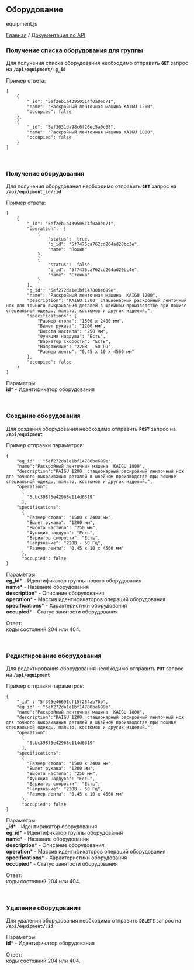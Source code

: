 ## Оборудование
equipment.js

[Главная](README.md)  /  [Документация по API](api.md)


### Получение списка оборудования для группы

Для получения списка оборудования необходимо отправить **`GET`** запрос на **`/api/equipment/:g_id`**<br>

Пример ответа:<br>
```
[
    {
        "_id": "5ef2eb1a43950514f0a0ed71",
        "name": "Раскройный ленточная машина KAIGU 1200",
        "occupied": false
    },
    {
        "_id": "5ef3031da98c6f26ec5a0c68",
        "name": "Раскройный ленточная машина KAIGU 1800",
        "occupied": false
    }
]
```

<br>

### Получение оборудования

Для получения оборудования необходимо отправить **`GET`** запрос на **`/api/equipment_id/:id`**<br>

Пример ответа:<br>
```
[
    {
        "_id": "5ef2eb1a43950514f0a0ed71",
        "operation":  [
            {
                "status":  true,
                "o_id": "5f7475ca762cd264ad20bc3e",
				"name": "Пошив"
            },
			{
                "status":  false,
                "o_id": "5f7475ca762cd264ad20bc4e",
                "name": "Стежка"
            }
        ],
        "g_id": "5ef272da1e1bf14780be699e",
        "name": "Раскройный ленточная машина  KAIGU 1200",
        "description": "KAIGU 1200  стационарный раскройный ленточный нож для точного выкраивания деталей в швейном производстве при пошиве специальной одежды, пальто, костюмов и других изделий.",
        "specifications": {
            "Размер стола": "1500 х 2400 мм",
            "Вылет рукава": "1200 мм",
            "Высота настила": "250 мм",
            "Функция наддува": "Есть",
            "Вариатор скорости": "Есть",
            "Напряжение": "220В - 50 Гц",
            "Размер ленты": "0,45 х 10 х 4560 мм"
        },
        "occupied": false
    }
]
```

Параметры:<br>
**id*** - Идентификатор оборудования<br>

<br>

### Создание оборудования

Для создания оборудования необходимо отправить **`POST`** запрос на **`/api/equipment`**<br>

Пример отправки параметров:<br>
```
{
	"eg_id" : "5ef272da1e1bf14780be699e",
	"name":"Раскройный ленточная машина  KAIGU 1800",
	"description":"KAIGU 1200  стационарный раскройный ленточный нож для точного выкраивания деталей в швейном производстве при пошиве специальной одежды, пальто, костюмов и других изделий.",
	"operation":
	  [
	  	"5cbc398f5e42968e114d6319"
	  ],
	"specifications":
	  {
		"Размер стола": "1500 х 2400 мм",
		"Вылет рукава": "1200 мм",
		"Высота настила": "250 мм",
		"Функция наддува": "Есть",
		"Вариатор скорости": "Есть",
		"Напряжение": "220В - 50 Гц",
		"Размер ленты": "0,45 х 10 х 4560 мм"
	  },
	  "occupied": false
}
```

Параметры:<br>
**eg_id*** - Идентификатор группы нового оборудования<br>
**name*** - Название оборудования<br>
**description*** - Описание оборудования<br>
**operation*** - Массив идентификаторов операций оборудования<br>
**specifications*** - Характеристики оборудования<br>
**occupied*** - Статус занятости оборудования<br>

Ответ:<br> коды состояний 204 или 404.

<br>

### Редактирование оборудования

Для редактирования оборудования необходимо отправить **`PUT`** запрос на **`/api/equipment`**<br>

Пример отправки параметров:<br>
```
{
    "_id" : "5f395e46691cf15f254ab70b",
	"eg_id" : "5ef272da1e1bf14780be699e",
	"name":"Раскройный ленточная машина  KAIGU 1800",
	"description":"KAIGU 1200  стационарный раскройный ленточный нож для точного выкраивания деталей в швейном производстве при пошиве специальной одежды, пальто, костюмов и других изделий.",
	"operation":
	  [
	  	"5cbc398f5e42968e114d6319"
	  ],
	"specifications":
	  {
		"Размер стола": "1500 х 2400 мм",
		"Вылет рукава": "1200 мм",
		"Высота настила": "250 мм",
		"Функция наддува": "Есть",
		"Вариатор скорости": "Есть",
		"Напряжение": "220В - 50 Гц",
		"Размер ленты": "0,45 х 10 х 4560 мм"
	  },
	  "occupied": false
}
```

Параметры:<br>
**_id*** - Идентификатор оборудования<br>
**eg_id*** - Идентификатор группы оборудования<br>
**name*** - Название оборудования<br>
**description*** - Описание оборудования<br>
**operation*** - Массив идентификаторов операций оборудования<br>
**specifications*** - Характеристики оборудования<br>
**occupied*** - Статус занятости оборудования<br>

Ответ:<br> коды состояний 204 или 404.

<br>

### Удаление оборудования

Для удаления оборудования необходимо отправить **`DELETE`** запрос на **`/api/equipment/:id`**<br>

Параметры:<br>
**id*** - Идентификатор оборудования<br>

Ответ:<br> коды состояний 204 или 404.
